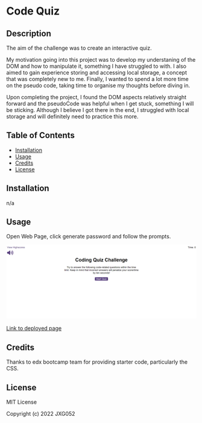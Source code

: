 # Code Quiz

## Description

The aim of the challenge was to create an interactive quiz.

My motivation going into this project was to develop my understaning of the DOM and how to manipulate it, something I have struggled to with. I also aimed to gain experience storing and accessing local storage, a concept that was completely new to me. Finally, I wanted to spend a lot more time on the pseudo code, taking time to organise my thoughts before diving in. 


Upon completing the project, I found the DOM aspects relatively straight forward and the pseudoCode was helpful when I get stuck, something I will be sticking. Although I believe I got there in the end, I struggled with local storage and will definitely need to practice this more. 

## Table of Contents

- [Installation](#installation)
- [Usage](#usage)
- [Credits](#credits)
- [License](#license)

## Installation

n/a

## Usage

Open Web Page, click generate password and follow the prompts.

![image of the start screen](/assets/images/screenshot.png)

[Link to deployed page](https://jxg052.github.io/Code-Quiz/)

## Credits

Thanks to edx bootcamp team for providing starter code, particularly the CSS. 

## License

MIT License

Copyright (c) 2022 JXG052